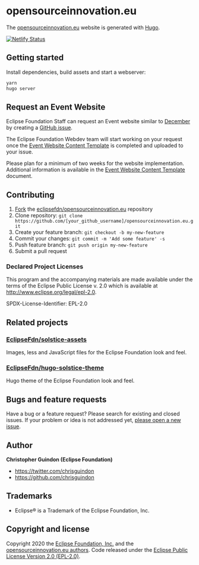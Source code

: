 # opensourceinnovation.eu

The [opensourceinnovation.eu](https://opensourceinnovation.eu) website is generated with [Hugo](https://gohugo.io/documentation/).

[![Netlify Status](https://api.netlify.com/api/v1/badges/8d42015f-09c7-46b1-9f9c-419404d01f6d/deploy-status)](https://app.netlify.com/sites/eclipsefdn/deploys)

## Getting started

Install dependencies, build assets and start a webserver:

```bash
yarn
hugo server
```

## Request an Event Website

Eclipse Foundation Staff can request an Event website similar to [December](https://opensourceinnovation.eu/2020/december/) by creating a [GitHub issue](https://github.com/EclipseFdn/opensourceinnovation.eu/issues/new?template=event.md).

The Eclipse Foundation Webdev team will start working on your request once the [Event Website Content Template](https://docs.google.com/document/d/1oVLBK8tzyuYC9OUisy1x-cc50PfGx0alnUHw9RYlZag) is completed and uploaded to your issue.

Please plan for a minimum of two weeks for the website implementation. Additional information is available in the [Event Website Content Template](https://docs.google.com/document/d/1oVLBK8tzyuYC9OUisy1x-cc50PfGx0alnUHw9RYlZag) document.

## Contributing

1. [Fork](https://help.github.com/articles/fork-a-repo/) the [eclipsefdn/opensourceinnovation.eu](https://github.com/eclipsefdn/opensourceinnovation.eu) repository
2. Clone repository: `git clone https://github.com/[your_github_username]/opensourceinnovation.eu.git`
3. Create your feature branch: `git checkout -b my-new-feature`
4. Commit your changes: `git commit -m 'Add some feature' -s`
5. Push feature branch: `git push origin my-new-feature`
6. Submit a pull request

### Declared Project Licenses

This program and the accompanying materials are made available under the terms
of the Eclipse Public License v. 2.0 which is available at
http://www.eclipse.org/legal/epl-2.0.

SPDX-License-Identifier: EPL-2.0

## Related projects

### [EclipseFdn/solstice-assets](https://github.com/EclipseFdn/solstice-assets)

Images, less and JavaScript files for the Eclipse Foundation look and feel.

### [EclipseFdn/hugo-solstice-theme](https://github.com/EclipseFdn/hugo-solstice-theme)

Hugo theme of the Eclipse Foundation look and feel.

## Bugs and feature requests

Have a bug or a feature request? Please search for existing and closed issues. If your problem or idea is not addressed yet, [please open a new issue](https://github.com/eclipsefdn/opensourceinnovation.eu/issues/new).

## Author

**Christopher Guindon (Eclipse Foundation)**

- <https://twitter.com/chrisguindon>
- <https://github.com/chrisguindon>

## Trademarks

* Eclipse® is a Trademark of the Eclipse Foundation, Inc.

## Copyright and license

Copyright 2020 the [Eclipse Foundation, Inc.](https://www.eclipse.org) and the [opensourceinnovation.eu authors](https://github.com/eclipsefdn/opensourceinnovation.eu/graphs/contributors). Code released under the [Eclipse Public License Version 2.0 (EPL-2.0)](https://github.com/eclipsefdn/opensourceinnovation.eu/blob/src/LICENSE).
